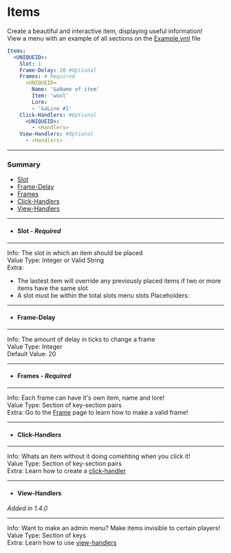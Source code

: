 # Items #
Create a beautiful and interactive item, displaying useful information!  
View a menu with an example of all sections on the [Example.yml](files/Example.yml) file
```yaml
Items:
  <UNIQUEID>:
    Slot: 1
    Frame-Delay: 20 #Optional
    Frames: # Required
      <UNIQUEID>
        Name: '&aName of item'
        Item: 'wool'
        Lore:
        - '&aLine #1'
    Click-Handlers: #Optional
      <UNIQUEID>:
        - <Handlers>
    View-Handlers: #Optional
      - <Handlers>
```
***
### Summary ###
 - [Slot](#slot---required)
 - [Frame-Delay](#frame-delay)
 - [Frames](#frames---required)
 - [Click-Handlers](#click-handlers)
 - [View-Handlers](#view-handlers)
***
- #### Slot - *Required* ####
***
Info: The slot in which an item should be placed  
Value Type: Integer or Valid String   
Extra:   
 - The lastest item will override any previously placed items if two or more items have the same slot  
 - A slot must be within the total slots menu slots
Placeholders:

***
- #### Frame-Delay ####
***
Info: The amount of delay in ticks to change a frame  
Value Type: Integer  
Default Value: 20
***
- #### Frames - *Required* ####
***
Info: Each frame can have it's own item, name and lore!  
Value Type: Section of key-section pairs  
Extra: Go to the [Frame](frames.md) page to learn how to make a valid frame!
***
- #### Click-Handlers ####
***
Info: Whats an item without it doing comehting when you click it!  
Value Type: Section of key-section pairs  
Extra: Learn how to create a [click-handler](click-handlers.md)
***
- #### View-Handlers ####
*Added in 1.4.0*
***
Info: Want to make an admin menu? Make items invisible to certain players!  
Value Type: Section of keys  
Extra: Learn how to use [view-handlers](view-handlers.md)
